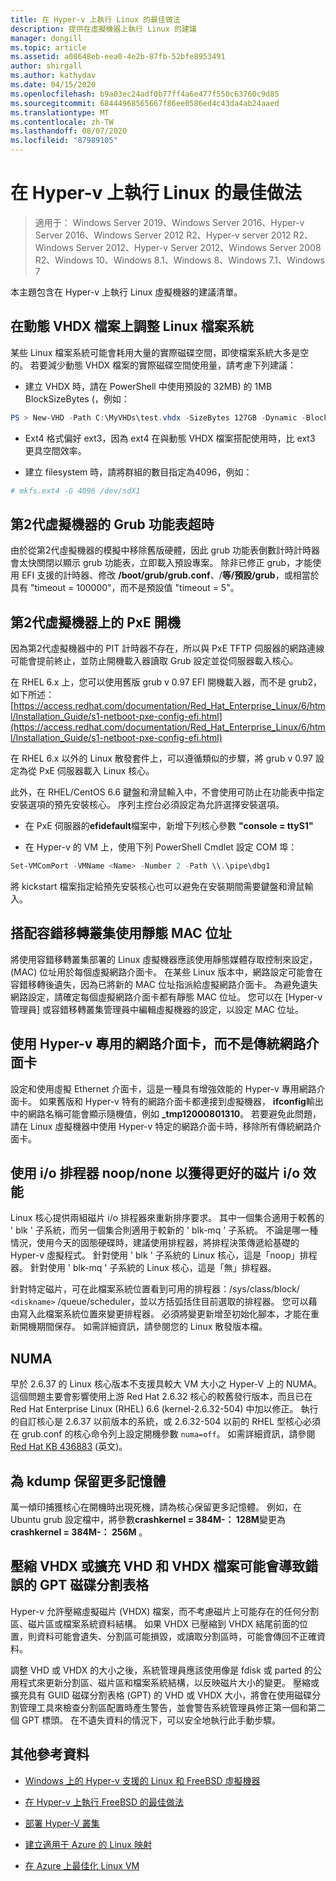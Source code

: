 ```yaml
---
title: 在 Hyper-v 上執行 Linux 的最佳做法
description: 提供在虛擬機器上執行 Linux 的建議
manager: dongill
ms.topic: article
ms.assetid: a08648eb-eea0-4e2b-87fb-52bfe8953491
author: shirgall
ms.author: kathydav
ms.date: 04/15/2020
ms.openlocfilehash: b9a03ec24adf0b77ff4a6e477f550c63760c9d85
ms.sourcegitcommit: 68444968565667f86ee0586ed4c43da4ab24aaed
ms.translationtype: MT
ms.contentlocale: zh-TW
ms.lasthandoff: 08/07/2020
ms.locfileid: "87989105"
---
```

# <a name="best-practices-for-running-linux-on-hyper-v"></a>在 Hyper-v 上執行 Linux 的最佳做法

>適用于： Windows Server 2019、Windows Server 2016、Hyper-v Server 2016、Windows Server 2012 R2、Hyper-v server 2012 R2、Windows Server 2012、Hyper-v Server 2012、Windows Server 2008 R2、Windows 10、Windows 8.1、Windows 8、Windows 7.1、Windows 7

本主題包含在 Hyper-v 上執行 Linux 虛擬機器的建議清單。

## <a name="tuning-linux-file-systems-on-dynamic-vhdx-files"></a>在動態 VHDX 檔案上調整 Linux 檔案系統

某些 Linux 檔案系統可能會耗用大量的實際磁碟空間，即使檔案系統大多是空的。 若要減少動態 VHDX 檔案的實際磁碟空間使用量，請考慮下列建議：

* 建立 VHDX 時，請在 PowerShell 中使用預設的 32MB) 的 1MB BlockSizeBytes (，例如：

```Powershell
PS > New-VHD -Path C:\MyVHDs\test.vhdx -SizeBytes 127GB -Dynamic -BlockSizeBytes 1MB
```

* Ext4 格式偏好 ext3，因為 ext4 在與動態 VHDX 檔案搭配使用時，比 ext3 更具空間效率。

* 建立 filesystem 時，請將群組的數目指定為4096，例如：

```bash
# mkfs.ext4 -G 4096 /dev/sdX1

```

## <a name="grub-menu-timeout-on-generation-2-virtual-machines"></a>第2代虛擬機器的 Grub 功能表超時

由於從第2代虛擬機器的模擬中移除舊版硬體，因此 grub 功能表倒數計時計時器會太快關閉以顯示 grub 功能表，立即載入預設專案。 除非已修正 grub，才能使用 EFI 支援的計時器、修改 **/boot/grub/grub.conf**、/**等/預設/grub**，或相當於具有 "timeout = 100000"，而不是預設值 "timeout = 5"。

## <a name="pxe-boot-on-generation-2-virtual-machines"></a>第2代虛擬機器上的 PxE 開機

因為第2代虛擬機器中的 PIT 計時器不存在，所以與 PxE TFTP 伺服器的網路連線可能會提前終止，並防止開機載入器讀取 Grub 設定並從伺服器載入核心。

在 RHEL 6.x 上，您可以使用舊版 grub v 0.97 EFI 開機載入器，而不是 grub2，如下所述：[https://access.redhat.com/documentation/Red_Hat_Enterprise_Linux/6/html/Installation_Guide/s1-netboot-pxe-config-efi.html](https://access.redhat.com/documentation/Red_Hat_Enterprise_Linux/6/html/Installation_Guide/s1-netboot-pxe-config-efi.html)

在 RHEL 6.x 以外的 Linux 散發套件上，可以遵循類似的步驟，將 grub v 0.97 設定為從 PxE 伺服器載入 Linux 核心。

此外，在 RHEL/CentOS 6.6 鍵盤和滑鼠輸入中，不會使用可防止在功能表中指定安裝選項的預先安裝核心。 序列主控台必須設定為允許選擇安裝選項。

* 在 PxE 伺服器的**efidefault**檔案中，新增下列核心參數 **"console = ttyS1"**

* 在 Hyper-v 的 VM 上，使用下列 PowerShell Cmdlet 設定 COM 埠：

```Powershell
Set-VMComPort -VMName <Name> -Number 2 -Path \\.\pipe\dbg1

```

將 kickstart 檔案指定給預先安裝核心也可以避免在安裝期間需要鍵盤和滑鼠輸入。

## <a name="use-static-mac-addresses-with-failover-clustering"></a>搭配容錯移轉叢集使用靜態 MAC 位址

將使用容錯移轉叢集部署的 Linux 虛擬機器應該使用靜態媒體存取控制來設定， (MAC) 位址用於每個虛擬網路介面卡。 在某些 Linux 版本中，網路設定可能會在容錯移轉後遺失，因為已將新的 MAC 位址指派給虛擬網路介面卡。 為避免遺失網路設定，請確定每個虛擬網路介面卡都有靜態 MAC 位址。 您可以在 [Hyper-v 管理員] 或容錯移轉叢集管理員中編輯虛擬機器的設定，以設定 MAC 位址。

## <a name="use-hyper-v-specific-network-adapters-not-the-legacy-network-adapter"></a>使用 Hyper-v 專用的網路介面卡，而不是傳統網路介面卡

設定和使用虛擬 Ethernet 介面卡，這是一種具有增強效能的 Hyper-v 專用網路介面卡。 如果舊版和 Hyper-v 特有的網路介面卡都連接到虛擬機器， **ifconfig**輸出中的網路名稱可能會顯示隨機值，例如 **_tmp12000801310**。 若要避免此問題，請在 Linux 虛擬機器中使用 Hyper-v 特定的網路介面卡時，移除所有傳統網路介面卡。

## <a name="use-io-scheduler-noopnone-for-better-disk-io-performance"></a>使用 i/o 排程器 noop/none 以獲得更好的磁片 i/o 效能

Linux 核心提供兩組磁片 i/o 排程器來重新排序要求。  其中一個集合適用于較舊的 ' blk ' 子系統，而另一個集合則適用于較新的 ' blk-mq ' 子系統。 不論是哪一種情況，使用今天的固態硬碟時，建議使用排程器，將排程決策傳遞給基礎的 Hyper-v 虛擬程式。 針對使用 ' blk ' 子系統的 Linux 核心，這是「noop」排程器。 針對使用 ' blk-mq ' 子系統的 Linux 核心，這是「無」排程器。

針對特定磁片，可在此檔案系統位置看到可用的排程器：/sys/class/block/ `<diskname>` /queue/scheduler，並以方括弧括住目前選取的排程器。 您可以藉由寫入此檔案系統位置來變更排程器。 必須將變更新增至初始化腳本，才能在重新開機期間保存。 如需詳細資訊，請參閱您的 Linux 散發版本檔。

## <a name="numa"></a>NUMA

早於 2.6.37 的 Linux 核心版本不支援具較大 VM 大小之 Hyper-V 上的 NUMA。 這個問題主要會影響使用上游 Red Hat 2.6.32 核心的較舊發行版本，而且已在 Red Hat Enterprise Linux (RHEL) 6.6 (kernel-2.6.32-504) 中加以修正。 執行的自訂核心是 2.6.37 以前版本的系統，或 2.6.32-504 以前的 RHEL 型核心必須在 grub.conf 的核心命令列上設定開機參數 `numa=off`。 如需詳細資訊，請參閱 [Red Hat KB 436883](https://access.redhat.com/solutions/436883) \(英文\)。

## <a name="reserve-more-memory-for-kdump"></a>為 kdump 保留更多記憶體

萬一傾印捕獲核心在開機時出現死機，請為核心保留更多記憶體。 例如，在 Ubuntu grub 設定檔中，將參數**crashkernel = 384M-： 128M**變更為**crashkernel = 384M-： 256M** 。

## <a name="shrinking-vhdx-or-expanding-vhd-and-vhdx-files-can-result-in-erroneous-gpt-partition-tables"></a>壓縮 VHDX 或擴充 VHD 和 VHDX 檔案可能會導致錯誤的 GPT 磁碟分割表格

Hyper-v 允許壓縮虛擬磁片 (VHDX) 檔案，而不考慮磁片上可能存在的任何分割區、磁片區或檔案系統資料結構。 如果 VHDX 已壓縮到 VHDX 結尾前面的位置，則資料可能會遺失、分割區可能損毀，或讀取分割區時，可能會傳回不正確資料。

調整 VHD 或 VHDX 的大小之後，系統管理員應該使用像是 fdisk 或 parted 的公用程式來更新分割區、磁片區和檔案系統結構，以反映磁片大小的變更。 壓縮或擴充具有 GUID 磁碟分割表格 (GPT) 的 VHD 或 VHDX 大小，將會在使用磁碟分割管理工具來檢查分割區配置時產生警告，並會警告系統管理員修正第一個和第二個 GPT 標頭。 在不遺失資料的情況下，可以安全地執行此手動步驟。

## <a name="additional-references"></a>其他參考資料

* [Windows 上的 Hyper-v 支援的 Linux 和 FreeBSD 虛擬機器](Supported-Linux-and-FreeBSD-virtual-machines-for-Hyper-V-on-Windows.md)

* [在 Hyper-v 上執行 FreeBSD 的最佳做法](Best-practices-for-running-FreeBSD-on-Hyper-V.md)

* [部署 Hyper-V 叢集](/previous-versions/windows/it-pro/windows-server-2012-R2-and-2012/jj863389(v=ws.11))

* [建立適用于 Azure 的 Linux 映射](/azure/virtual-machines/linux/create-upload-generic)

* [在 Azure 上最佳化 Linux VM](/azure/virtual-machines/linux/optimization)